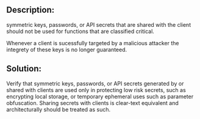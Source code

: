 ## Description:

symmetric keys, passwords, or API secrets that are shared with the client should
not be used for functions that are classified critical.

Whenever a client is sucessfully targeted by a malicious attacker the integrety
of these keys is no longer guaranteed. 

## Solution:

Verify that symmetric keys, passwords, or API secrets generated
by or shared with clients are used only in protecting low risk secrets, 
such as encrypting local storage, or temporary ephemeral uses such as parameter obfuscation.
Sharing secrets with clients is clear-text equivalent and architecturally should be treated as such.
